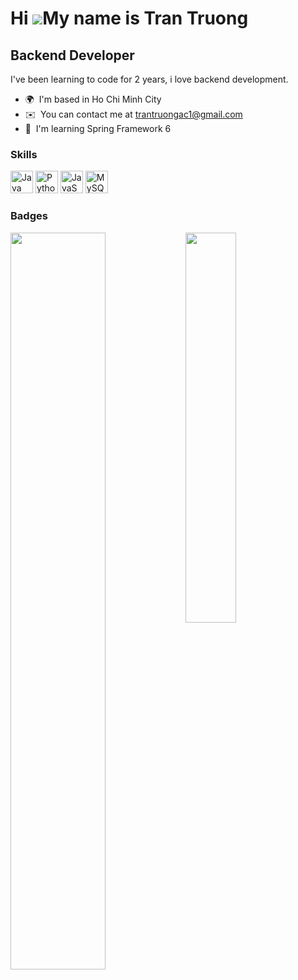 Hi ![](https://user-images.githubusercontent.com/18350557/176309783-0785949b-9127-417c-8b55-ab5a4333674e.gif)My name is Tran Truong
===================================================================================================================================

Backend Developer
-----------------

I've been learning to code for 2 years, i love backend development.

* 🌍  I'm based in Ho Chi Minh City
* ✉️  You can contact me at [trantruongac1@gmail.com](mailto:trantruongac1@gmail.com)
* 🧠  I'm learning Spring Framework 6

### Skills
<p align="left">
  <a href="https://www.oracle.com/java/" target="_blank" rel="noreferrer"><img src="https://raw.githubusercontent.com/danielcranney/readme-generator/main/public/icons/skills/java-colored.svg" width="36" height="36" alt="Java" /></a>
<a href="https://www.python.org/" target="_blank" rel="noreferrer"><img src="https://raw.githubusercontent.com/danielcranney/readme-generator/main/public/icons/skills/python-colored.svg" width="36" height="36" alt="Python" /></a>
<a href="https://developer.mozilla.org/en-US/docs/Web/JavaScript" target="_blank" rel="noreferrer"><img src="https://raw.githubusercontent.com/danielcranney/readme-generator/main/public/icons/skills/javascript-colored.svg" width="36" height="36" alt="JavaScript" /></a>
<a href="https://www.mysql.com/" target="_blank" rel="noreferrer"><img src="https://raw.githubusercontent.com/danielcranney/readme-generator/main/public/icons/skills/mysql-colored.svg" width="36" height="36" alt="MySQL" /></a>
</p>


### Badges
<img align="left" width="55%" src="https://github-readme-stats.vercel.app/api?username=tranqtruong&show_icons=true&theme=radical" />
<img align="left" width="40%" src="https://github-readme-stats.vercel.app/api/top-langs/?username=tranqtruong&layout=compact" />


